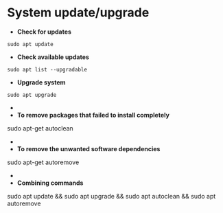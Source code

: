 # System update/upgrade

* **Check for updates**

`sudo apt update`

* **Check available updates**

`sudo apt list --upgradable`

* **Upgrade system**

`sudo apt upgrade`

*
* **To remove packages that failed to install completely**

sudo apt-get autoclean

*
* **To remove the unwanted software dependencies**

sudo apt-get autoremove

*
* **Combining commands**

sudo apt update && sudo apt upgrade && sudo apt autoclean && sudo apt autoremove
